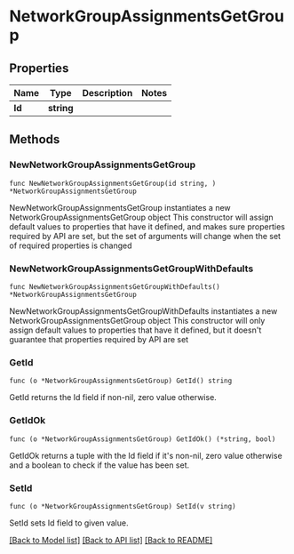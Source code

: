 # NetworkGroupAssignmentsGetGroup

## Properties

Name | Type | Description | Notes
------------ | ------------- | ------------- | -------------
**Id** | **string** |  | 

## Methods

### NewNetworkGroupAssignmentsGetGroup

`func NewNetworkGroupAssignmentsGetGroup(id string, ) *NetworkGroupAssignmentsGetGroup`

NewNetworkGroupAssignmentsGetGroup instantiates a new NetworkGroupAssignmentsGetGroup object
This constructor will assign default values to properties that have it defined,
and makes sure properties required by API are set, but the set of arguments
will change when the set of required properties is changed

### NewNetworkGroupAssignmentsGetGroupWithDefaults

`func NewNetworkGroupAssignmentsGetGroupWithDefaults() *NetworkGroupAssignmentsGetGroup`

NewNetworkGroupAssignmentsGetGroupWithDefaults instantiates a new NetworkGroupAssignmentsGetGroup object
This constructor will only assign default values to properties that have it defined,
but it doesn't guarantee that properties required by API are set

### GetId

`func (o *NetworkGroupAssignmentsGetGroup) GetId() string`

GetId returns the Id field if non-nil, zero value otherwise.

### GetIdOk

`func (o *NetworkGroupAssignmentsGetGroup) GetIdOk() (*string, bool)`

GetIdOk returns a tuple with the Id field if it's non-nil, zero value otherwise
and a boolean to check if the value has been set.

### SetId

`func (o *NetworkGroupAssignmentsGetGroup) SetId(v string)`

SetId sets Id field to given value.



[[Back to Model list]](../README.md#documentation-for-models) [[Back to API list]](../README.md#documentation-for-api-endpoints) [[Back to README]](../README.md)


